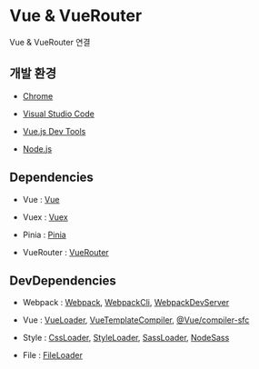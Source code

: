 #  Vue & VueRouter

Vue & VueRouter 연결

##  개발 환경 

- [Chrome](https://www.google.com/intl/ko/chrome/)

- [Visual Studio Code](https://code.visualstudio.com/)

- [Vue.js Dev Tools](https://chrome.google.com/webstore/detail/vuejs-devtools/nhdogjmejiglipccpnnnanhbledajbpd)

- [Node.js](https://nodejs.org/ko/)

##  Dependencies

- Vue : [Vue](https://www.npmjs.com/package/vue)

- Vuex : [Vuex](https://www.npmjs.com/package/vuex)

- Pinia : [Pinia](https://www.npmjs.com/package/pinia)

- VueRouter : [VueRouter](https://www.npmjs.com/package/vue-router)
  
##  DevDependencies
  
- Webpack : [Webpack](https://www.npmjs.com/package/webpack), [WebpackCli](https://www.npmjs.com/package/webpack-cli), [WebpackDevServer](https://www.npmjs.com/package/webpack-dev-server)

- Vue : [VueLoader](https://www.npmjs.com/package/vue-loader), [VueTemplateCompiler](https://www.npmjs.com/package/vue-template-compiler), [@Vue/compiler-sfc](https://www.npmjs.com/package/@vue/compiler-sfc)

- Style : [CssLoader](https://www.npmjs.com/package/css-loader), [StyleLoader](https://www.npmjs.com/package/style-loader), [SassLoader](https://www.npmjs.com/package/sass-loader), [NodeSass](https://www.npmjs.com/package/node-sass)

- File : [FileLoader](https://www.npmjs.com/package/file-loaders)
